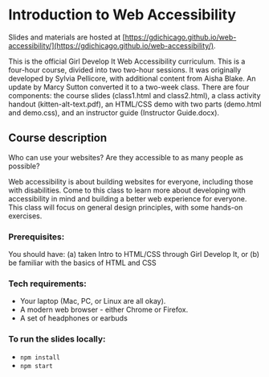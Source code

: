 # Introduction to Web Accessibility
Slides and materials are hosted at [https://gdichicago.github.io/web-accessibility/](https://gdichicago.github.io/web-accessibility/).

This is the official Girl Develop It Web Accessibility curriculum. This is a four-hour course, divided into two two-hour sessions. It was originally developed by Sylvia Pellicore, with additional content from Aisha Blake. An update by Marcy Sutton converted it to a two-week class. There are four components: the course slides (class1.html and class2.html), a class activity handout (kitten-alt-text.pdf), an HTML/CSS demo with two parts (demo.html and demo.css), and an instructor guide (Instructor Guide.docx).

## Course description
Who can use your websites? Are they accessible to as many people as possible?

Web accessibility is about building websites for everyone, including those with disabilities. Come to this class to learn more about developing with accessibility in mind and building a better web experience for everyone. This class will focus on general design principles, with some hands-on exercises.

### Prerequisites:
You should have:
(a) taken Intro to HTML/CSS through Girl Develop It, or
(b) be familiar with the basics of HTML and CSS

### Tech requirements:
 - Your laptop (Mac, PC, or Linux are all okay).
 - A modern web browser - either Chrome or Firefox.
 - A set of headphones or earbuds

### To run the slides locally:
- `npm install`
- `npm start`